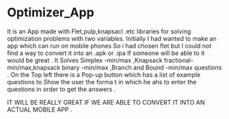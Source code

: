# Optimizer_App
It is an App made with Flet,pulp,knapsacl .etc libraries for solving optimization problems with two variables.
Initially I had wanted to make an app which can run on mobile phones So i had chosen flet but I could not find a way to convert it into an .apk or .ipa  If someone will be able to it would be great . It Solves Simplex -min/max ,Knapsack fractional-min/max,knapsack binary -min/max ,Branch and Bound -min/max questions .
On the Top left there is a Pop-up button which has a list of example questions to Show the user the forma t in which he ahs to enter the questions in order to get the answers .

IT WILL BE REALLY GREAT IF WE ARE ABLE TO CONVERT IT INTO AN ACTUAL MOBILE APP . 
